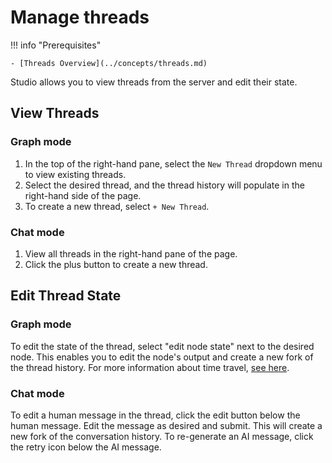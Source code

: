 # Manage threads

!!! info "Prerequisites"

    - [Threads Overview](../concepts/threads.md)

Studio allows you to view threads from the server and edit their state.

## View Threads

### Graph mode

1. In the top of the right-hand pane, select the `New Thread` dropdown menu to view existing threads.
1. Select the desired thread, and the thread history will populate in the right-hand side of the page.
1. To create a new thread, select `+ New Thread`.

### Chat mode

1. View all threads in the right-hand pane of the page.
2. Click the plus button to create a new thread.

## Edit Thread State

### Graph mode

To edit the state of the thread, select "edit node state" next to the desired node. This enables you to edit the node's output and create a new fork of the thread history. For more information about time travel, [see here](../../concepts/time-travel.md).

### Chat mode

To edit a human message in the thread, click the edit button below the human message. Edit the message as desired and submit. This will create a new fork of the conversation history. To re-generate an AI message, click the retry icon below the AI message.
